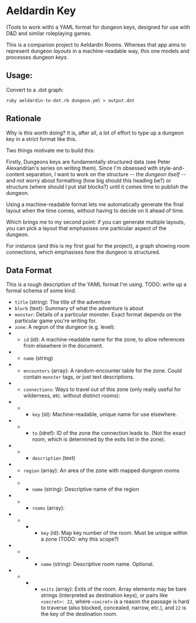 
# Aeldardin Key

(Tools to work with) a YAML format for dungeon keys, designed for use with D&D and similar roleplaying games. 

This is a companion project to Aeldardin Rooms.
Whereas that app aims to represent dungeon _layouts_ in a machine-readable way,
this one models and processes dungeon _keys_.

## Usage:

Convert to a .dot graph:

    ruby aeldardin-to-dot.rb dungeon.yml > output.dot

## Rationale

Why is this worth doing?
It is, after all, a lot of effort to type up a dungeon key in a strict format like this.

Two things motivate me to build this:

Firstly, Dungeons keys are fundamentally structured data (see Peter Alexandrian's series on writing them).
Since I'm obsessed with style-and-content separation, I want to work on the structure -- the _dungeon itself_ -- and not worry about formatting (how big should this heading be?) or structure (where should I put stat blocks?) until it comes time to publish the dungeon.

Using a machine-readable format lets me automatically generate the final layout when the time comes, without having to decide on it ahead of time.

Which brings me to my second point: if you can generate multiple layouts, you can pick a layout that emphasises one particular aspect of the dungeon.

For instance (and this is my first goal for the project), a graph showing room connections, which emphasises how the dungeon is structured.

## Data Format

This is a rough description of the YAML format I'm using.
TODO: write up a formal schema of some kind.

* `title` (string): The title of the adventure
* `blurb` (text): Summary of what the adventure is about
* `monster`: Details of a particular monster. Exact format depends on the particular game you're writing for.
* `zone`: A region of the dungeon (e.g. level):
* * `id` (id): A machine-readable name for the zone, to allow references from elsewhere in the document.
* * `name` (string)
* * `encounters` (array): A random-encounter table for the zone. Could contain `monster` tags, or just text descriptions.
* * `connections`: Ways to travel out of this zone (only really useful for wilderness, etc. without distinct rooms):
* * * `key` (id): Machine-readable, unique name for use elsewhere.
* * * `to` (idref): ID of the zone the connection leads to. (Not the exact room, which is determined by the exits list in the zone).
* * * `description` (text)
* * `region` (array): An area of the zone with mapped dungeon rooms
* * * `name` (string): Descriptive name of the region
* * * `rooms` (array):
* * * * `key` (id): Map key number of the room. Must be unique within a zone (TODO: why this scope?)
* * * * `name` (string): Descriptive room name. Optional.
* * * * `exits` (array): Exits of the room. Array elements may be bare strings (interpreted as destination keys), or pairs like `<secret>: 22`, where `<secret>` is a reason the passage is hard to traverse (also blocked, concealed, narrow, etc.), and `22` is the key of the destination room.